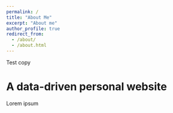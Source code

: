```yaml
---
permalink: /
title: "About Me"
excerpt: "About me"
author_profile: true
redirect_from: 
  - /about/
  - /about.html
---
```

Test copy 

A data-driven personal website
======
Lorem ipsum 
